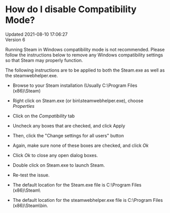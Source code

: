 # How do I disable Compatibility Mode?
Updated 2021-08-10 17:06:27  
Version 6  

Running Steam in Windows compatibility mode is not recommended. Please follow the instructions below to remove any Windows compatibility settings so that Steam may properly function.  
  
The following instructions are to be applied to both the Steam.exe as well as the steamwebhelper.exe.  

* Browse to your Steam installation (Usually C:\Program Files (x86)\Steam\)
* Right click on Steam.exe (or bin\steamwebhelper.exe), choose *Properties*
* Click on the *Compatibility* tab
* Uncheck any boxes that are checked, and click Apply
* Then, click the "Change settings for all users" button
* Again, make sure none of these boxes are checked, and click *Ok*
* Click *Ok* to close any open dialog boxes.
* Double click on Steam.exe to launch Steam.
* Re-test the issue.

  
  
  
* The default location for the Steam.exe file is C:\Program Files (x86)\Steam\
* The default location for the steamwebhelper.exe file is C:\Program Files (x86)\Steam\bin\.
